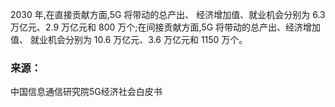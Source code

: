 2030 年,在直接贡献方面,5G 将带动的总产出、
经济增加值、就业机会分别为 6.3 万亿元、2.9 万亿元和 800
万个;在间接贡献方面,5G 将带动的总产出、经济增加值、
就业机会分别为 10.6 万亿元、3.6 万亿元和 1150 万个。

### 来源：
中国信息通信研究院5G经济社会白皮书
